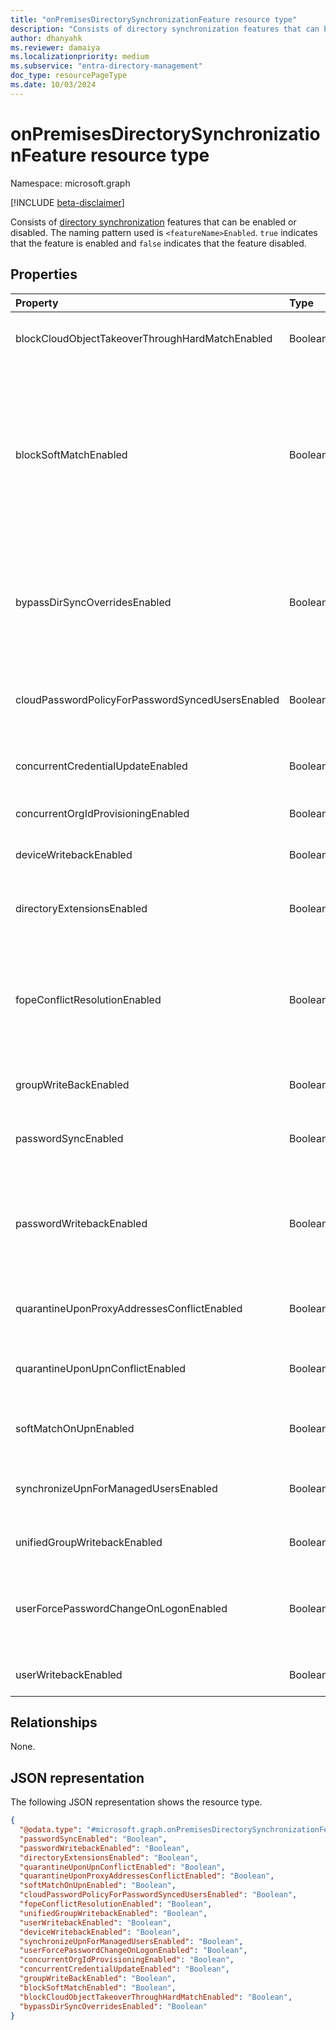 ```yaml
---
title: "onPremisesDirectorySynchronizationFeature resource type"
description: "Consists of directory synchronization features that can be enabled or disabled."
author: dhanyahk
ms.reviewer: damaiya
ms.localizationpriority: medium
ms.subservice: "entra-directory-management"
doc_type: resourcePageType
ms.date: 10/03/2024
---
```


# onPremisesDirectorySynchronizationFeature resource type

Namespace: microsoft.graph

[!INCLUDE [beta-disclaimer](../../includes/beta-disclaimer.md)]

Consists of [directory synchronization](../resources/onpremisesdirectorysynchronization.md) features that can be enabled or disabled. The naming pattern used is `<featureName>Enabled`. `true` indicates that the feature is enabled and `false` indicates that the feature disabled.

## Properties

| Property                                         | Type    | Description                                                                                                                                                  |
| :----------------------------------------------- | :------ | :----------------------------------------------------------------------------------------------------------------------------------------------------------- |
| blockCloudObjectTakeoverThroughHardMatchEnabled  | Boolean | Used to block cloud object takeover via source anchor hard match if enabled.                                                                                 |
| blockSoftMatchEnabled                            | Boolean | Use to block soft match for all objects if enabled for the  tenant. Customers are encouraged to enable this feature and keep it enabled until soft matching is required again for their tenancy. This flag should be enabled again after any soft matching has been completed and is no longer needed.                                                                                                  |
| bypassDirSyncOverridesEnabled                    | Boolean | When `true`, persists the values of _Mobile_ and _OtherMobile_ in on-premises AD during sync cycles instead of values of _MobilePhone_ or _AlternateMobilePhones_ in Microsoft Entra ID.                                    |
| cloudPasswordPolicyForPasswordSyncedUsersEnabled | Boolean | Used to indicate that cloud password policy applies to users whose passwords are synchronized from on-premises.                                              |
| concurrentCredentialUpdateEnabled                | Boolean | Used to enable concurrent user credentials update in OrgId.                                                                                                  |
| concurrentOrgIdProvisioningEnabled               | Boolean | Used to enable concurrent user creation in OrgId.                                                                                                            |
| deviceWritebackEnabled                           | Boolean | Used to indicate that device write-back is enabled.                                                                                                          |
| directoryExtensionsEnabled                       | Boolean | Used to indicate that [directory extensions](/graph/api/resources/extensionProperty) are being synced from on-premises AD to Microsoft Entra ID.                                                                        |
| fopeConflictResolutionEnabled                    | Boolean | Used to indicate that for a Microsoft Forefront Online Protection for Exchange (FOPE) migrated tenant, the conflicting proxy address should be migrated over. |
| groupWriteBackEnabled                            | Boolean | Used to enable object-level group writeback feature for additional group types.                                                                              |
| passwordSyncEnabled                              | Boolean | Used to indicate on-premise password synchronization is enabled.                                                                                             |
| passwordWritebackEnabled                         | Boolean | Used to indicate that writeback of password resets from Microsoft Entra ID to on-premises AD is enabled. **This property isn't in use and updating it isn't supported.**                                                                       |
| quarantineUponProxyAddressesConflictEnabled      | Boolean | Used to indicate that we should quarantine objects with conflicting proxy address.                                                                           |
| quarantineUponUpnConflictEnabled                 | Boolean | Used to indicate that we should quarantine objects conflicting with duplicate userPrincipalName.                                                                           |
| softMatchOnUpnEnabled                            | Boolean | Used to indicate that we should soft match objects based on userPrincipalName.                                                                                |
| synchronizeUpnForManagedUsersEnabled             | Boolean | Used to indicate that we should synchronize userPrincipalName objects for managed users with licenses.                                                              |
| unifiedGroupWritebackEnabled                     | Boolean | Used to indicate that Microsoft 365 Group write-back is enabled.                                                                                             |
| userForcePasswordChangeOnLogonEnabled            | Boolean | Used to indicate that feature to force password change for a user on logon is enabled while synchronizing on-premise credentials.                            |
| userWritebackEnabled                             | Boolean | Used to indicate that user writeback is enabled.                                                                                                            |

## Relationships

None.

## JSON representation

The following JSON representation shows the resource type.
<!-- {
  "blockType": "resource",
  "@odata.type": "microsoft.graph.onPremisesDirectorySynchronizationFeature"
}
-->
``` json
{
  "@odata.type": "#microsoft.graph.onPremisesDirectorySynchronizationFeature",
  "passwordSyncEnabled": "Boolean",
  "passwordWritebackEnabled": "Boolean",
  "directoryExtensionsEnabled": "Boolean",
  "quarantineUponUpnConflictEnabled": "Boolean",
  "quarantineUponProxyAddressesConflictEnabled": "Boolean",
  "softMatchOnUpnEnabled": "Boolean",
  "cloudPasswordPolicyForPasswordSyncedUsersEnabled": "Boolean",
  "fopeConflictResolutionEnabled": "Boolean",
  "unifiedGroupWritebackEnabled": "Boolean",
  "userWritebackEnabled": "Boolean",
  "deviceWritebackEnabled": "Boolean",
  "synchronizeUpnForManagedUsersEnabled": "Boolean",
  "userForcePasswordChangeOnLogonEnabled": "Boolean",
  "concurrentOrgIdProvisioningEnabled": "Boolean",
  "concurrentCredentialUpdateEnabled": "Boolean",
  "groupWriteBackEnabled": "Boolean",
  "blockSoftMatchEnabled": "Boolean",
  "blockCloudObjectTakeoverThroughHardMatchEnabled": "Boolean",
  "bypassDirSyncOverridesEnabled": "Boolean"
}
```
